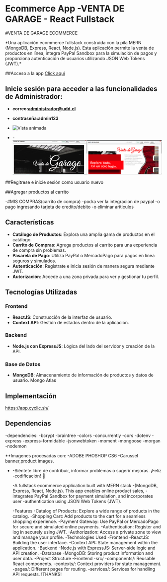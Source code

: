 # Ecommerce App -VENTA DE GARAGE - React Fullstack

#VENTA DE GARAGE ECOMMERCE

\*Una aplicación ecommerce fullstack construida con la pila MERN (MongoDB, Express, React, Node.js). Esta aplicación permite la venta de productos en línea, integra PayPal Sandbox para la simulación de pagos y proporciona autenticación de usuarios utilizando JSON Web Tokens (JWT).\*

##Acceso a la app
[Click aqui](https://dizzy-eel-pantyhose.cyclic.app/)

## Inicie sesión para acceder a las funcionalidades de Administrador:

- **correo:administrador@udd.cl**
- **contraseña:admin123**
- ![Vista animada](./client/public/images/Animation.gif)

- -![Capture](./client/public/images/capture01.png)

##Regitrese e inicie sesión como usuario nuevo

##Agregar productos al carrito

-#MIS COMPRAS(carrito de compra)
-podra ver la integracion de paypal
-o pago ingresando tarjeta de credito/debito
-o eliminar ariticulos

## Características

- **Catálogo de Productos**: Explora una amplia gama de productos en el catálogo.
- **Carrito de Compras**: Agrega productos al carrito para una experiencia de compra sin problemas.
- **Pasarela de Pago**: Utiliza PayPal o MercadoPago para pagos en línea seguros y simulados.
- **Autenticación**: Regístrate e inicia sesión de manera segura mediante JWT.
- **Autorización**: Accede a una zona privada para ver y gestionar tu perfil.

## Tecnologías Utilizadas

### Frontend

- **ReactJS**: Construcción de la interfaz de usuario.
- **Context API**: Gestión de estados dentro de la aplicación.

### Backend

- **Node.js con ExpressJS**: Lógica del lado del servidor y creación de la API.

### Base de Datos

- **MongoDB**: Almacenamiento de información de productos y datos de usuario.
  Mongo Atlas

## Implementación

https://app.cyclic.sh/

## Dependencias

-dependencies:
-bcrypt
-braintree
-colors
-concurrently
-cors
-dotenv
-express
-express-formidable
-jsonwebtoken
-moment
-mongoose
-morgan
-nodemon

\*\*Imagenes procesadas con:
-ADOBE PHOSHOP CS6
-Carussel banner,product images.

- -Siéntete libre de contribuir, informar problemas o sugerir mejoras. ¡Feliz -codificación! 🚀

  -A fullstack ecommerce application built with MERN stack
  -(MongoDB, Express, React, Node.js). This app enables online product sales, -integrates PayPal Sandbox for payment simulation, and incorporates user -authentication using JSON Web Tokens (JWT).

  -Features
  -Catalog of Products: Explore a wide range of products in the catalog.
  -Shopping Cart: Add products to the cart for a seamless shopping experience.
  -Payment Gateway: Use PayPal or MercadoPago for secure and simulated online payments.
  -Authentication: Register and log in securely using JWT.
  -Authorization: Access a private zone to view and manage your profile.
  -Technologies Used
  -Frontend
  -ReactJS: Building the user interface.
  -Context API: State management within the application.
  -Backend
  -Node.js with ExpressJS: Server-side logic and API creation.
  -Database
  -MongoDB: Storing product information and user data.
  -Project Structure
  -Frontend
  -src/
  -components/: Reusable React components.
  -contexts/: Context providers for state management.
  -pages/: Different pages for routing.
  -services/: Services for handling API requests.
  !THANKS!

